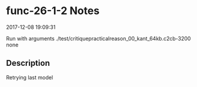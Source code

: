 # func-26-1-2 Notes

2017-12-08 19:09:31

Run with arguments ./test/critiquepracticalreason_00_kant_64kb.c2cb-3200 none

## Description

Retrying last model
